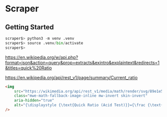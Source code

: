 # Scraper

## Getting Started

```python
scraper$> python3 -m venv .venv
scraper$> source .venv/bin/activate
scraper$> 
```

https://en.wikipedia.org/w/api.php?format=json&action=query&prop=extracts&exintro&explaintext&redirects=1&titles=quick%20Ratio

https://en.wikipedia.org/api/rest_v1/page/summary/Current_ratio

```html
<img
    src="https://wikimedia.org/api/rest_v1/media/math/render/svg/89e1e52cdd7074c8141b323f8614f4a4aca5e0c6" 
    class="mwe-math-fallback-image-inline mw-invert skin-invert"
    aria-hidden="true"
    alt="{\displaystyle {\text{Quick Ratio (Acid Test)}}={\frac {\text{Liquid Assets}}{\text{Quick Liabilities}}}}"
/>
```
